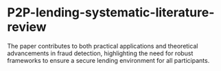 # P2P-lending-systematic-literature-review
The paper contributes to both practical applications and theoretical advancements in fraud detection, highlighting the need for robust frameworks to ensure a secure lending environment for all participants.
